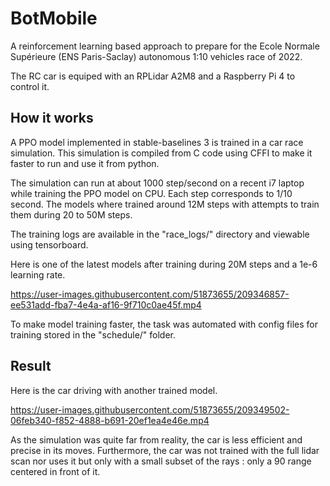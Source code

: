 # BotMobile

A reinforcement learning based approach to prepare for the Ecole Normale Supérieure (ENS Paris-Saclay) autonomous 1:10 vehicles race of 2022.

The RC car is equiped with an RPLidar A2M8 and a Raspberry Pi 4 to control it.

## How it works

A PPO model implemented in stable-baselines 3 is trained in a car race simulation. This simulation is compiled from C code using CFFI to make it faster to run and use it from python.

The simulation can run at about 1000 step/second on a recent i7 laptop while training the PPO model on CPU.
Each step corresponds to 1/10 second.
The models where trained around 12M steps with attempts to train them during 20 to 50M steps.

The training logs are available in the "race_logs/" directory and viewable using tensorboard.

Here is one of the latest models after training during 20M steps and a 1e-6 learning rate.

https://user-images.githubusercontent.com/51873655/209346857-ee531add-fba7-4e4a-af16-9f710c0ae45f.mp4


To make model training faster, the task was automated with config files for training stored in the "schedule/" folder.

## Result

Here is the car driving with another trained model.

https://user-images.githubusercontent.com/51873655/209349502-06feb340-f852-4888-b691-20ef1ea4e46e.mp4


As the simulation was quite far from reality, the car is less efficient and precise in its moves.
Furthermore, the car was not trained with the full lidar scan nor uses it but only with a small subset of the rays : only a 90 range centered in front of it.
